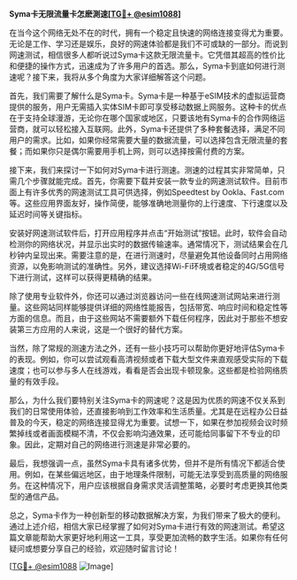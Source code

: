 **Syma卡无限流量卡怎麽測速[[TG💪+ @esim1088](https://t.me/s/esim1088)]**

在当今这个网络无处不在的时代，拥有一个稳定且快速的网络连接变得尤为重要。无论是工作、学习还是娱乐，良好的网速体验都是我们不可或缺的一部分。而说到网速测试，相信很多人都听说过Syma卡这款无限流量卡。它凭借其超高的性价比和便捷的操作方式，迅速成为了许多用户的首选。那么，Syma卡到底如何进行测速呢？接下来，我将从多个角度为大家详细解答这个问题。

首先，我们需要了解什么是Syma卡。Syma卡是一种基于eSIM技术的虚拟运营商提供的服务，用户无需插入实体SIM卡即可享受移动数据上网服务。这种卡的优点在于支持全球漫游，无论你在哪个国家或地区，只要该地有Syma卡的合作网络运营商，就可以轻松接入互联网。此外，Syma卡还提供了多种套餐选择，满足不同用户的需求。比如，如果你经常需要大量的数据流量，可以选择包含无限流量的套餐；而如果你只是偶尔需要用手机上网，则可以选择按需付费的方案。

接下来，我们来探讨一下如何对Syma卡进行测速。测速的过程其实非常简单，只需几个步骤就能完成。首先，你需要下载并安装一款专业的网速测试软件。目前市面上有许多优秀的网速测试工具可供选择，例如Speedtest by Ookla、Fast.com等。这些应用界面友好，操作简便，能够准确地测量你的上行速度、下行速度以及延迟时间等关键指标。

安装好网速测试软件后，打开应用程序并点击“开始测试”按钮。此时，软件会自动检测你的网络状况，并显示出实时的数据传输速率。通常情况下，测试结果会在几秒钟内呈现出来。需要注意的是，在进行测速时，尽量避免其他设备同时占用网络资源，以免影响测试的准确性。另外，建议选择Wi-Fi环境或者稳定的4G/5G信号下进行测试，这样可以获得更精确的结果。

除了使用专业软件外，你还可以通过浏览器访问一些在线网速测试网站来进行测量。这些网站同样能够提供详细的网络性能报告，包括带宽、响应时间和稳定性等方面的信息。而且，由于这些网站不需要额外下载任何程序，因此对于那些不想安装第三方应用的人来说，这是一个很好的替代方案。

当然，除了常规的测速方法之外，还有一些小技巧可以帮助你更好地评估Syma卡的表现。例如，你可以尝试观看高清视频或者下载大型文件来直观感受实际的下载速度；也可以参与多人在线游戏，看看是否会出现卡顿现象。这些都是检验网络质量的有效手段。

那么，为什么我们要特别关注Syma卡的网速呢？这是因为优质的网速不仅关系到我们的日常使用体验，还直接影响到工作效率和生活质量。尤其是在远程办公日益普及的今天，稳定的网络连接显得尤为重要。试想一下，如果在参加视频会议时频繁掉线或者画面模糊不清，不仅会影响沟通效果，还可能给同事留下不专业的印象。因此，定期对自己的网络进行测速是非常必要的。

最后，我想强调一点，虽然Syma卡具有诸多优势，但并不是所有情况下都适合使用。例如，在某些偏远地区，由于地理条件限制，可能无法享受到高质量的网络服务。在这种情况下，用户应该根据自身需求灵活调整策略，必要时考虑更换其他类型的通信产品。

总之，Syma卡作为一种创新型的移动数据解决方案，为我们带来了极大的便利。通过上述介绍，相信大家已经掌握了如何对Syma卡进行有效的网速测试。希望这篇文章能帮助大家更好地利用这一工具，享受更加流畅的数字生活。如果你有任何疑问或想要分享自己的经验，欢迎随时留言讨论！

[[TG💪+ @esim1088](https://t.me/s/esim1088) ![Image](https://i.postimg.cc/4NQfJmqS/Snipaste-2025-05-13-00-14-12.png)]